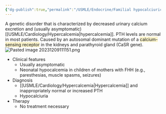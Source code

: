 ```yaml
---
{"dg-publish":true,"permalink":"/USMLE/Endocrine/Familial hypocalciuric hypercalcemia/"}
---
```


A genetic disorder that is characterized by decreased urinary calcium excretion and (usually asymptomatic) [[USMLE/Cardiology/Hypercalcemia\|hypercalcemia]]. PTH levels are normal in most patients. Caused by an autosomal dominant mutation of a <span style="background:rgba(240, 200, 0, 0.2)">calcium-sensing receptor</span> in the kidneys and parathyroid gland (CaSR gene).![Pasted image 20231209111151.png](/img/user/appendix/Pasted%20image%2020231209111151.png)
- Clinical features
	- Usually asymptomatic
	- Neonatal hypocalcemia in children of mothers with FHH (e.g., paresthesias, muscle spasms, seizures)
- Diagnosis
	- [[USMLE/Cardiology/Hypercalcemia\|Hypercalcemia]] and inappropriately normal or increased PTH
	- Hypocalciuria
- Therapy
	- No treatment necessary
